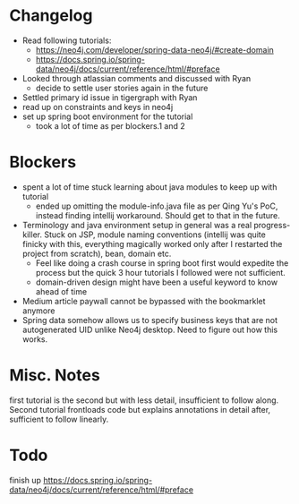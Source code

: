 # Changelog
- Read following tutorials:
	- https://neo4j.com/developer/spring-data-neo4j/#create-domain
	- https://docs.spring.io/spring-data/neo4j/docs/current/reference/html/#preface
- Looked through atlassian comments and discussed with Ryan
	- decide to settle user stories again in the future
- Settled primary id issue in tigergraph with Ryan
- read up on constraints and keys in neo4j
- set up spring boot environment for the tutorial
	- took a lot of time as per blockers.1 and 2


# Blockers
- spent a lot of time stuck learning about java modules to keep up with tutorial
	- ended up omitting the module-info.java file as per Qing Yu's PoC, instead finding intellij workaround. Should get to that in the future.
- Terminology and java environment setup in general was a real progress-killer. Stuck on JSP, module naming conventions (intellij was quite finicky with this, everything magically worked only after I restarted the project from scratch), bean, domain etc.
	- Feel like doing a crash course in spring boot first would expedite the process but the quick 3 hour tutorials I followed were not sufficient.
	- domain-driven design might have been a useful keyword to know ahead of time
- Medium article paywall cannot be bypassed with the bookmarklet anymore
- Spring data somehow allows us to specify business keys that are not autogenerated UID unlike Neo4j desktop. Need to figure out how this works.

# Misc. Notes
first tutorial is the second but with less detail, insufficient to follow along. Second tutorial frontloads code but explains annotations in detail after, sufficient to follow linearly.

# Todo
finish up https://docs.spring.io/spring-data/neo4j/docs/current/reference/html/#preface 